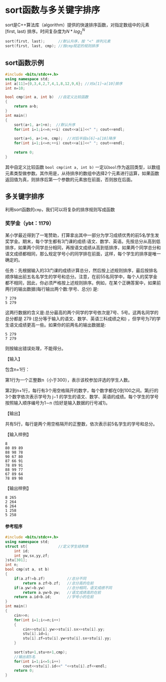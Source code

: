 # sort函数与多关键字排序

sort是C++算法库（algorithm）提供的快速排序函数，对指定数组中的元素 [first, last) 排序。时间复杂度为$N*log_2^{N}$

```C++
sort(first, last);  	//默认升序，按 "<" 排列元素
sort(first, last, cmp); //按cmp规定的规则排序
```

## sort函数示例

```c++
#include <bits/stdc++.h>
using namespace std;
int a[11]={0,3,4,2,7,4,1,8,12,9,6}; //对a[1]~a[10]排序
int n=10;

bool cmp(int a, int b)  //自定义比较函数 
{
	return a>b; 
}
int main()
{
	sort(a+1, a+1+n);  //默认升序
	for(int i=1;i<=n;++i) cout<<a[i]<<" "; cout<<endl;
	
	sort(a+6, a+1+n, cmp);  //对后半段a[6]~a[10]降序
	for(int i=1;i<=n;++i) cout<<a[i]<<" "; cout<<endl;
	
	return 0; 
}
```

其中自定义比较函数 `bool cmp(int a, int b)` 一定以`bool`作为返回类型，以数组元素类型做参数。其作用是，从待排序的数组中选择2个元素进行运算，如果函数返回值为真，则排序后第一个参数的元素放在前面，否则放在后面。

## 多关键字排序

利用sort函数的`cmp`，我们可以将复杂的排序规则写成函数

### 奖学金（ybt：1179）

某小学最近得到了一笔赞助，打算拿出其中一部分为学习成绩优秀的前5名学生发奖学金。期末，每个学生都有3门课的成绩:语文、数学、英语。先按总分从高到低排序，如果两个同学总分相同，再按语文成绩从高到低排序，如果两个同学总分和语文成绩都相同，那么规定学号小的同学排在前面，这样，每个学生的排序是唯一确定的。

任务：先根据输入的33门课的成绩计算总分，然后按上述规则排序，最后按排名顺序输出前五名名学生的学号和总分。注意，在前55名同学中，每个人的奖学金都不相同，因此，你必须严格按上述规则排序。例如，在某个正确答案中，如果前两行的输出数据(每行输出两个数:学号、总分) 是:

```
7 279
5 279
```

这两行数据的含义是:总分最高的两个同学的学号依次是7号、5号。这两名同学的总分都是 279 (总分等于输入的语文、数学、英语三科成绩之和) ，但学号为7的学生语文成绩更高一些。如果你的前两名的输出数据是:

```
5 279
7 279
```

则按输出错误处理，不能得分。

【输入】

包含n+1行：

第1行为一个正整数n（小于300），表示该校参加评选的学生人数。

第2到n+1行，每行有3个用空格隔开的数字，每个数字都在0到100之间。第j行的3个数字依次表示学号为 j−1 的学生的语文、数学、英语的成绩。每个学生的学号按照输入顺序编号为1∼n (恰好是输入数据的行号减1)。

【输出】

共有5行，每行是两个用空格隔开的正整数，依次表示前5名学生的学号和总分。

【输入样例】

```
8
80 89 89 
88 98 78
90 67 80
87 66 91
78 89 91
88 99 77
67 89 64
78 89 98
```

【输出样例】

```
8 265
2 264
6 264
1 258
5 258
```

#### 参考程序

```c++
#include <bits/stdc++.h>
using namespace std;
struct st{				//定义学生结构体 
	int id;
	int yw,sx,yy,zf;
}stu[301];
int n;
bool cmp(st a, st b)	
{
	if(a.zf!=b.zf)			//总分不同 
		return a.zf>b.zf; 	//总分高的在前 
	if(a.yw!=b.yw) 			//总分相同，语文成绩不同 
		return a.yw>b.yw; 	//语文成绩高的在前 
	return a.id<b.id;		//学号小的在前 
} 
int main()
{
	cin>>n;
	for(int i=1;i<=n;i++)
	{
		cin>>stu[i].yw>>stu[i].sx>>stu[i].yy;
		stu[i].id=i;
		stu[i].zf=stu[i].yw+stu[i].sx+stu[i].yy;
	}
	
	sort(stu+1,stu+n+1,cmp);
	//输出前5名 
	for(int i=1;i<=5;i++)
		cout<<stu[i].id<<" "<<stu[i].zf<<endl;
	return 0;
}
```



